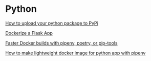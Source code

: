 # Python


[How to upload your python package to PyPi](https://medium.com/@joel.barmettler/how-to-upload-your-python-package-to-pypi-65edc5fe9c56)


[Dockerize a Flask App](https://dev.to/riverfount/dockerize-a-flask-app-17ag)

[Faster Docker builds with pipenv, poetry, or pip-tools](https://pythonspeed.com/articles/pipenv-docker/)

[How to make lightweight docker image for python app with pipenv](https://stackoverflow.com/questions/58300046/how-to-make-lightweight-docker-image-for-python-app-with-pipenv)